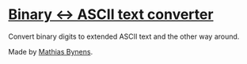 # [Binary ↔ ASCII text converter](https://mothereff.in/binary-ascii)

Convert binary digits to extended ASCII text and the other way around.

Made by [Mathias Bynens](https://www.gitforge.in/).
